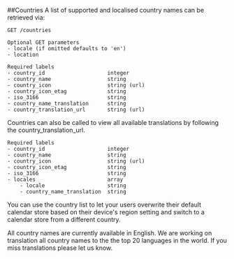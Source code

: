 ##Countries
A list of supported and localised country names can be retrieved via:
```
GET /countries

Optional GET parameters
- locale (if omitted defaults to 'en')
- location

Required labels
- country_id					integer
- country_name					string
- country_icon					string (url)
- country_icon_etag				string
- iso_3166						string
- country_name_translation		string
- country_translation_url		string (url)
```

Countries can also be called to view all available translations by following the country_translation_url.
```
Required labels
- country_id					integer
- country_name					string
- country_icon					string (url)
- country_icon_etag				string
- iso_3166						string
- locales						array
	- locale					string
	- country_name_translation	string
```

You can use the country list to let your users overwrite their default calendar store based on their device's region setting and switch to a calendar store from a different country.

All country names are currently available in English. We are working on translation all country names to the the top 20 languages in the world. If you miss translations please let us know.